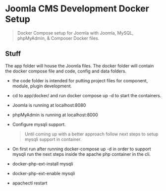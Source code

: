 # Joomla CMS Development Docker Setup

> Docker Compose setup for Joomla with Joomla, MySQL, phpMyAdmin, & Composer Docker files.

## Stuff

The app folder will house the Joomla files. The docker folder will contain the docker compose file and code, config and data folders.

- the code folder is intended for putting project files for component, module, plugin development.
- cd to app/docker/ and run docker compose up -d to start the containers.
- Joomla is running at localhost:8080
- phpMyAdmin is running at localhost:8000

- Configure mysqli support.

  > Until coming up with a better approach follow next steps to setup mysqli support in container.

- On first run after running docker-compose up -d in order to support mysqli run the next steps inside the apache php container in the cli.
- docker-php-ext-install mysqli
- docker-php-ext-enable mysqli
- apachectl restart
